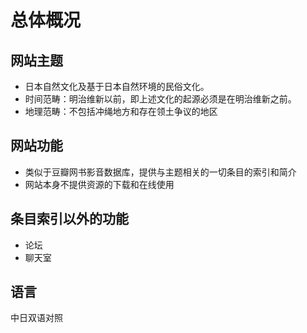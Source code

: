 # 总体概况


## 网站主题
* 日本自然文化及基于日本自然环境的民俗文化。
* 时间范畴：明治维新以前，即上述文化的起源必须是在明治维新之前。
* 地理范畴：不包括冲绳地方和存在领土争议的地区





## 网站功能
* 类似于豆瓣网书影音数据库，提供与主题相关的一切条目的索引和简介
* 网站本身不提供资源的下载和在线使用



## 条目索引以外的功能
* 论坛
* 聊天室



## 语言
中日双语对照
